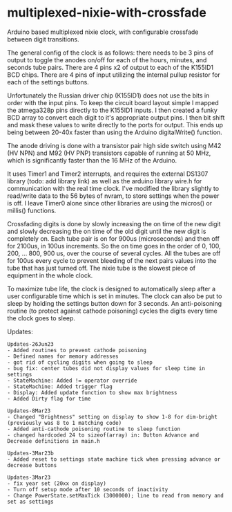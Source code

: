 # multiplexed-nixie-with-crossfade
Arduino based multiplexed nixie clock, with configurable crossfade between digit transitions.

The general config of the clock is as follows: there needs to be 3 pins of output to toggle the anodes on/off for each of the hours, minutes, and seconds tube pairs.  There are 4 pins x2 of output to each of the K155ID1 BCD chips.  There are 4 pins of input utilizing the internal pullup resistor for each of the settings buttons.

Unfortunately the Russian driver chip (K155ID1) does not use the bits in order with the input pins.  To keep the circuit board layout simple I mapped the atmega328p pins directly to the K155ID1 inputs.  I then created a funky BCD array to convert each digit to it's appropriate output pins.  I then bit shift and mask these values to write directly to the ports for output.  This ends up being between 20-40x faster than using the Arduino digitalWrite() function.

The anode driving is done with a transistor pair high side switch using M42 (HV NPN) and M92 (HV PNP) transistors capable of running at 50 MHz, which is significantly faster than the 16 MHz of the Arduino.

It uses Timer1 and Timer2 interrupts, and requires the external DS1307 library (todo: add library link) as well as the arduino library wire.h for communication with the real time clock.  I've modified the library slightly to read/write data to the 56 bytes of nvram, to store settings when the power is off.  I leave Timer0 alone since other libraries are using the micros() or millis() functions.  

Crossfading digits is done by slowly increasing the on time of the new digit and slowly decreasing the on time of the old digit until the new digit is completely on.  Each tube pair is on for 900us (microseconds) and then off for 2100us, in 100us increments.  So the on time goes in the order of 0, 100, 200, ... 800, 900 us, over the course of several cycles.  All the tubes are off for 100us every cycle to prevent bleeding of the next pairs values into the tube that has just turned off.  The nixie tube is the slowest piece of equipment in the whole clock.

To maximize tube life, the clock is designed to automatically sleep after a user configurable time which is set in minutes.  The clock can also be put to sleep by holding the settings button down for 3 seconds. An anti-poisoning routine (to protect against cathode poisoning) cycles the digits every time the clock goes to sleep.

Updates:
~~~~~~~~
Updates-26Jun23
- Added routines to prevent cathode poisoning
- Defined names for memory addresses
- got rid of cycling digits when going to sleep 
- bug fix: center tubes did not display values for sleep time in settings
- StateMachine: Added != operator override 
- StateMachine: Added trigger flag 
- Display: Added update function to show max brightness 
- Added Dirty flag for time 

Updates-8Mar23
- Changed "Brightness" setting on display to show 1-8 for dim-bright (previously was 8 to 1 matching code)
- Added anti-cathode poisoning routine to sleep function
- changed hardcoded 24 to sizeof(array) in: Button Advance and Decrease definitions in main.h

Updates-3Mar23b
- Added reset to settings state machine tick when pressing advance or decrease buttons 

Updates-3Mar23
- fix year set (20xx on display)
- Turn off setup mode after 10 seconds of inactivity
- Change PowerState.setMaxTick (3000000); line to read from memory and set as settings

